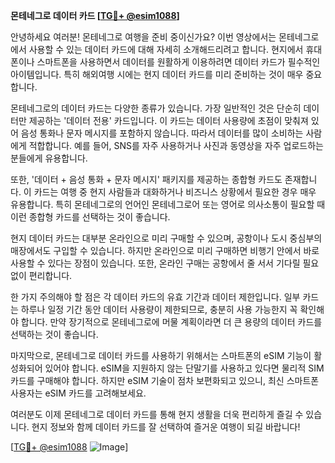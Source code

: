 **몬테네그로 데이터 카드 [[TG💪+ @esim1088](https://t.me/s/esim1088)]**

안녕하세요 여러분! 몬테네그로 여행을 준비 중이신가요? 이번 영상에서는 몬테네그로에서 사용할 수 있는 데이터 카드에 대해 자세히 소개해드리려고 합니다. 현지에서 휴대폰이나 스마트폰을 사용하면서 데이터를 원활하게 이용하려면 데이터 카드가 필수적인 아이템입니다. 특히 해외여행 시에는 현지 데이터 카드를 미리 준비하는 것이 매우 중요합니다.

몬테네그로의 데이터 카드는 다양한 종류가 있습니다. 가장 일반적인 것은 단순히 데이터만 제공하는 '데이터 전용' 카드입니다. 이 카드는 데이터 사용량에 초점이 맞춰져 있어 음성 통화나 문자 메시지를 포함하지 않습니다. 따라서 데이터를 많이 소비하는 사람에게 적합합니다. 예를 들어, SNS를 자주 사용하거나 사진과 동영상을 자주 업로드하는 분들에게 유용합니다.

또한, '데이터 + 음성 통화 + 문자 메시지' 패키지를 제공하는 종합형 카드도 존재합니다. 이 카드는 여행 중 현지 사람들과 대화하거나 비즈니스 상황에서 필요한 경우 매우 유용합니다. 특히 몬테네그로의 언어인 몬테네그로어 또는 영어로 의사소통이 필요할 때 이런 종합형 카드를 선택하는 것이 좋습니다.

현지 데이터 카드는 대부분 온라인으로 미리 구매할 수 있으며, 공항이나 도시 중심부의 매장에서도 구입할 수 있습니다. 하지만 온라인으로 미리 구매하면 비행기 안에서 바로 사용할 수 있다는 장점이 있습니다. 또한, 온라인 구매는 공항에서 줄 서서 기다릴 필요 없이 편리합니다.

한 가지 주의해야 할 점은 각 데이터 카드의 유효 기간과 데이터 제한입니다. 일부 카드는 하루나 일정 기간 동안 데이터 사용량이 제한되므로, 충분히 사용 가능한지 꼭 확인해야 합니다. 만약 장기적으로 몬테네그로에 머물 계획이라면 더 큰 용량의 데이터 카드를 선택하는 것이 좋습니다.

마지막으로, 몬테네그로 데이터 카드를 사용하기 위해서는 스마트폰의 eSIM 기능이 활성화되어 있어야 합니다. eSIM을 지원하지 않는 단말기를 사용하고 있다면 물리적 SIM 카드를 구매해야 합니다. 하지만 eSIM 기술이 점차 보편화되고 있으니, 최신 스마트폰 사용자는 eSIM 카드를 고려해보세요.

여러분도 이제 몬테네그로 데이터 카드를 통해 현지 생활을 더욱 편리하게 즐길 수 있습니다. 현지 정보와 함께 데이터 카드를 잘 선택하여 즐거운 여행이 되길 바랍니다! 

[[TG💪+ @esim1088](https://t.me/s/esim1088) ![Image](https://i.postimg.cc/Y0z9fWf4/image.png)]